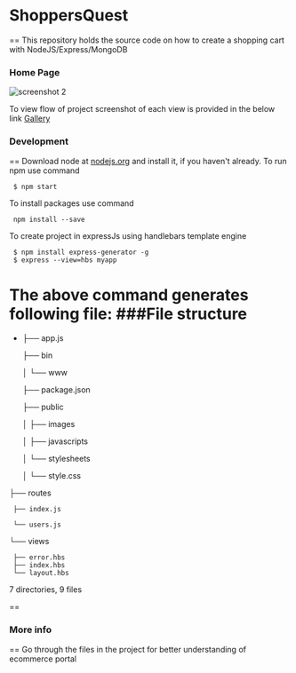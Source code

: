 # ShoppersQuest
==
This repository holds the source code on how to create a shopping cart with NodeJS/Express/MongoDB

### Home Page
![screenshot 2](https://cloud.githubusercontent.com/assets/23045744/22209687/6fba1968-e1ad-11e6-9587-0a82fc12d437.png)

To view flow of project screenshot of each view is provided in the below link
[Gallery](https://github.com/shruthi-panjala/ShoppersQuest/issues/1)

### Development
==
Download node at [nodejs.org](https://nodejs.org/en/) and install it, if you haven't already.
To run npm use command

     $ npm start

To install packages use command

     npm install --save

To create project in expressJs using handlebars template engine

     $ npm install express-generator -g
     $ express --view=hbs myapp

The above command generates following file:
###File structure
==

 - ├── app.js
 
   ├── bin
 
   │   └── www
 
   ├── package.json
 
   ├── public
 
     │   ├── images
     
     │   ├── javascripts
     
     │   └── stylesheets
     
     │       └── style.css
     
  ├── routes
  
     ├── index.js
  
     └── users.js
     
  └── views
  
     ├── error.hbs
     ├── index.hbs
     └── layout.hbs
   
7 directories, 9 files

==
### More info
==
Go through the files in the project for better understanding of ecommerce portal
